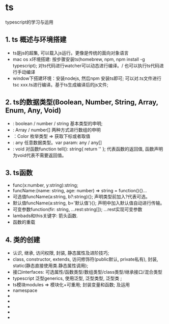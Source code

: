 # ts
typescript的学习与运用


## 1. ts 概述与环境搭建
* ts是js的超集, 可以载入js运行。更像是传统的面向对象语言
* mac os x环境搭建: 按步骤安装ts(homebrew, npm, npm install -g typescript); 对ts代码进行watcher可以动态进行编译。/ 也可以执行ts代码进行手动编译
* window下搭建环境：安装nodejs, 然后npm 安装ts即可; 可以对.ts文件进行tsc xxx.ts进行编译。基于ts生成编译后的js文件;

## 2. ts的数据类型(Boolean, Number, String, Array, Enum, Any, Void)
* : boolean / number / string 基本类型的申明;
* : Array<number> / number[] 两种方式进行数组的申明
* ：Color 枚举类型 => 获取下标或者取值
* : any 任意数据类型。var param: any / any[]
* : void 对函数function tell(): string{ return '' }; 代表函数的返回值, 函数声明为void代表不需要返回值。

## 3. ts函数
* func(x:number, y:string):string; 
* funcName:(name: string, age: number) => string = function(){}...
* 可选值funcName(a:string, b?:string){}; 声明类型前加入?代表可选。
* 默认值funcName(a:string, b='默认值'){}; 声明中加入默认值自动进行传输。
* 可变参数function(fir: string, ...rest:string[]); ...rest实现可变参数
* lambads和this关键字: 箭头函数.
* 函数的重载

## 4. 类的创建
* 认识, 继承, 访问权限, 封装, 静态属性及进阶技巧;
* class, constructor, extends, 访问修饰符(public默认, private私有), 封装, static(静态直接使用类.静态属性调用);
* 接口interfaces: 可选属性/函数类型/数组类型/class类型/继承接口/混合类型
* typescript 泛型generics, 使用泛型, 泛型类型, 泛型类 <T>;
* ts模块modules => 模块化+可重用; 封装变量和函数; 及运用
* namespace
* 
* 
* 
* 
* 
